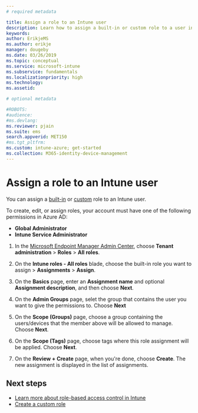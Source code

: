 ```yaml
---
# required metadata

title: Assign a role to an Intune user
description: Learn how to assign a built-in or custom role to a user in Microsoft Intune.
keywords:
author: ErikjeMS
ms.author: erikje
manager: dougeby
ms.date: 03/26/2019
ms.topic: conceptual
ms.service: microsoft-intune
ms.subservice: fundamentals
ms.localizationpriority: high
ms.technology:
ms.assetid: 

# optional metadata

#ROBOTS:
#audience:
#ms.devlang:
ms.reviewer: pjain
ms.suite: ems
search.appverid: MET150
#ms.tgt_pltfrm:
ms.custom: intune-azure; get-started
ms.collection: M365-identity-device-management
---
```


# Assign a role to an Intune user

You can assign a [built-in](role-based-access-control.md#built-in-roles) or [custom](create-custom-role.md) role to an Intune user.

To create, edit, or assign roles, your account must have one of the following permissions in Azure AD:
- **Global Administrator**
- **Intune Service Administrator**

1. In the [Microsoft Endpoint Manager Admin Center](https://go.microsoft.com/fwlink/?linkid=2109431), choose **Tenant administration** > **Roles** > **All roles**.

2. On the **Intune roles - All roles** blade, choose the built-in role you want to assign > **Assignments** > **Assign**.

5. On the **Basics** page, enter an **Assignment name** and optional **Assignment description**, and then choose **Next**.

6. On the **Admin Groups** page, selet the group that contains the user you want to give the permissions to. Choose **Next**

7. On the **Scope (Groups)** page, choose a group containing the users/devices that the member above will be allowed to manage. Choose **Next**.

8. On the **Scope (Tags)** page, choose tags where this role assignment will be applied. Choose **Next**.

9. On the **Review + Create** page, when you're done, choose **Create**. The new assignment is displayed in the list of assignments.

## Next steps
- [Learn more about role-based access control in Intune](role-based-access-control.md)
- [Create a custom role](create-custom-role.md)



